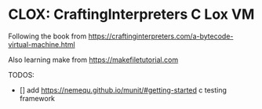 # CLOX: CraftingInterpreters C Lox VM

Following the book from https://craftinginterpreters.com/a-bytecode-virtual-machine.html

Also learning make from https://makefiletutorial.com

TODOS:
- [] add https://nemequ.github.io/munit/#getting-started c testing framework
